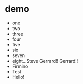 # demo
* one
* two
* three
* four
* five
* six
* seven
* eight...Steve Gerrard!! Gerrard!!
* Firmino
* Test
* Hello!
